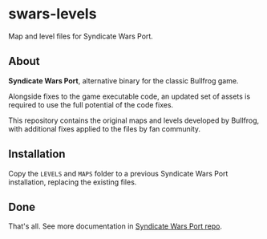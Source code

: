 # swars-levels

Map and level files for Syndicate Wars Port.

## About

**Syndicate Wars Port**, alternative binary for the classic Bullfrog game.

Alongside fixes to the game executable code, an updated set of assets is
required to use the full potential of the code fixes.

This repository contains the original maps and levels developed by
Bullfrog, with additional fixes applied to the files by fan community.

## Installation

Copy the `LEVELS` and `MAPS` folder to a previous Syndicate Wars Port
installation, replacing the existing files.

## Done

That's all. See more documentation in [Syndicate Wars Port repo](https://github.com/mefistotelis/swars).
